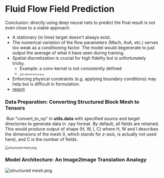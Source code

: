 # Fluid Flow Field Prediction

Conclusion: directly using deep neural nets to predict the final result is not even close to a viable approach.

- A stationary (in time) target doesn't always exist. 
- The  numerical variation of the flow parameters (Mach, AoA, etc.) serves too weak as a conditioning factor. The model would degenerate to just output the average of what it have seen during training.
- Spatial discretization is crucial for high fidelity but is unfortunately tricky.
  - Example: a conv-kernel is not consistently defined
  - <img src="https://github.com/sustc11810424/Field-Prediction/blob/main/figures/ill-defined%20kernel.png?raw=true" alt="ill-defined kernel.png" style="zoom: 50%;" />
- Enforcing physical constraints (e.g. applying boundary conditions) may help but is difficult in formulation.
- [report](https://github.com/sustc11810424/Field-Prediction/blob/main/report_final.pdf)

### Data Preparation: Converting Structured Block Mesh to Tensors

​	Run "convert_to_np" in **utils.data** with specified source and target directories to generate data in *.npy* format. By default, all fields are retained. This would produce output of shape (H, W, I, C) where H, W and I describes the dimensions of the mesh (I, which stands for *z-axis*, is actually not used here), and C is the number of fields.

<img src="https://github.com/sustc11810424/Field-Prediction/blob/main/figures/structured%20mesh.png?raw=true" alt="structured mesh.png" style="zoom:67%;" />

### Model Architecture: An Image2Image Translation Analogy

<img src="https://github.com/sustc11810424/Field-Prediction/blob/main/figures/Network.png?raw=true" alt="structured mesh.png">